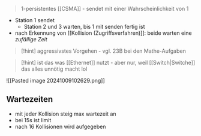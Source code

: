 > 1-persistentes [[CSMA]] - sendet mit einer Wahrscheinlichkeit von $1$
- Station 1 sendet
	- Station 2 und 3 warten, bis $1$ mit senden fertig ist
- nach Erkennung von [[Kollision (Zugriffsverfahren)]]: beide warten eine _zufällige Zeit_

> [!hint] aggressivstes Vorgehen - vgl. 23B bei den Mathe-Aufgaben

> [!hint] ist das was [[Ethernet]] nutzt - aber nur, weil [[Switch|Switche]] das alles unnötig macht lol

![[Pasted image 20241009102629.png]]


## Wartezeiten
- mit jeder Kollision steig max wartezeit an
- bei 15s ist limit
- nach 16 Kollisionen wird aufgegeben